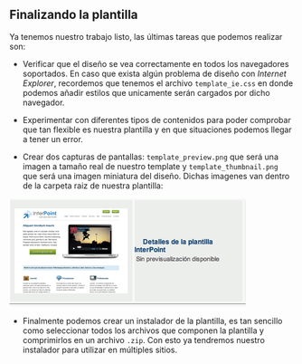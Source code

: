 ﻿

Finalizando la plantilla
------------------------

Ya tenemos nuestro trabajo listo, las últimas tareas que podemos realizar son:


* Verificar que el diseño se vea correctamente en todos los navegadores soportados. En caso que exista algún problema de diseño con *Internet Explorer*, recordemos que tenemos el archivo `template_ie.css` en donde podemos añadir estilos que unicamente serán cargados por dicho navegador.

* Experimentar con diferentes tipos de contenidos para poder comprobar que tan flexible es nuestra plantilla y en que situaciones podemos llegar a tener un error.

* Crear dos capturas de pantallas: `template_preview.png` que será una imagen a tamaño real de nuestro template y `template_thumbnail.png` que será una imagen miniatura del diseño. Dichas imagenes van dentro de la carpeta raiz de nuestra plantilla:

![](../incluir/figuras/image37.png)

* Finalmente podemos crear un instalador de la plantilla, es tan sencillo como seleccionar todos los archivos que componen la plantilla y comprimirlos en un archivo `.zip`. Con esto ya tendremos nuestro instalador para utilizar en múltiples sitios.

